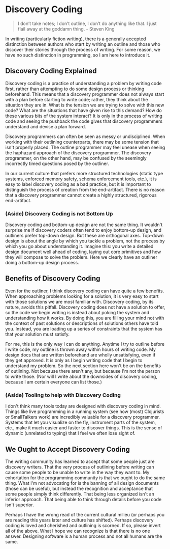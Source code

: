 # Discovery Coding

> I don’t take notes; I don’t outline, I don’t do anything like that. I just flail away at the goddamn thing. - Steven King

In writing (particularly fiction writing), there is a generally accepted distinction between authors who start by writing an outline and those who discover their stories through the process of writing. For some reason, we have no such distinction in programming, so I am here to introduce it.

## Discovery Coding Explained

Discovery coding is a practice of understanding a problem by writing code first, rather than attempting to do some design process or thinking beforehand. This means that a discovery programmer does not always start with a plan before starting to write code; rather, they think about the situation they are in. What is the tension we are trying to solve with this new code? What are the situations that have given rise to this demand? How do these various bits of the system interact? It is only in the process of writing code and seeing the pushback the code gives that discovery programmers understand and devise a plan forward.

Discovery programmers can often be seen as messy or undisciplined. When working with their outlining counterparts, there may be some tension that isn't properly placed. The outline programmer may feel unease when seeing the haphazard approach of the discovery programmer. The discovery programmer, on the other hand, may be confused by the seemingly incorrectly timed questions posed by the outliner.

In our current culture that prefers more structured technologies (static type systems, enforced memory safety, schema enforcement tools, etc.), it is easy to label discovery coding as a bad practice, but it is important to distinguish the process of creation from the end-artifact. There is no reason that a discovery programmer cannot create a highly structured, rigorous end-artifact.

### (Aside) Discovery Coding is not Bottom Up

Discovery coding and bottom-up design are not the same thing. It wouldn't surprise me if discovery coders often tend to enjoy bottom-up design, and outliners prefer top-down design. But these are orthogonal axes. Top-down design is about the angle by which you tackle a problem, not the process by which you go about understanding it. Imagine this: you write a detailed design document well ahead of coding, laying out core primitives and how they will compose to solve the problem. Here we clearly have an outliner doing a bottom-up design process.

## Benefits of Discovery Coding

Even for the outliner, I think discovery coding can have quite a few benefits. When approaching problems looking for a solution, it is very easy to start with those solutions we are most familiar with. Discovery coding, by its nature, avoids this pitfall. Discovery coding does not have a solution to offer, so the code we begin writing is instead about poking the system and understanding how it works. By doing this, you are filling your mind not with the context of past solutions or descriptions of solutions others have told you. Instead, you are loading up a series of constraints that the system has that your solution must satisfy. 

For me, this is the only way I can do anything. Anytime I try to outline before I write code, my outline is thrown away within hours of writing code. My design docs that are written beforehand are wholly unsatisfying, even if they get approved. It is only as I begin writing code that I begin to understand my problem. So the next section here won't be on the benefits of outlining. Not because there aren't any, but because I'm not the person to write those. (Nor will I write about the downsides of discovery coding, because I am certain everyone can list those.)

### (Aside) Tooling to help with Discovery Coding

I don't think many tools today are designed with discovery coding in mind. Things like live programming in a running system (see how (most) Clojurists or SmallTalkers work) are incredibly valuable for a discovery programmer. Systems that let you visualize on the fly, instrument parts of the system, etc., make it much easier and faster to discover things. This is the sense of dynamic (unrelated to typing) that I feel we often lose sight of.

## We Ought to Accept Discovery Coding

The writing community has learned to accept that some people just are discovery writers. That the very process of outlining before writing can cause some people to be unable to write in the way they want to. My exhortation for the programming community is that we ought to do the same thing. What I'm not advocating for is the banning of all design documents (those can be useful), but instead the recognition and acceptance that some people simply think differently. That being less organized isn't an inferior approach. That being able to think through details before you code isn't superior.

Perhaps I have the wrong read of the current cultural milieu (or perhaps you are reading this years later and culture has shifted). Perhaps discovery coding is loved and cherished and outlining is scorned. If so, please invert all of the above. What I hope we can recognize is that there is no one answer. Designing software is a human process and not all humans are the same.
